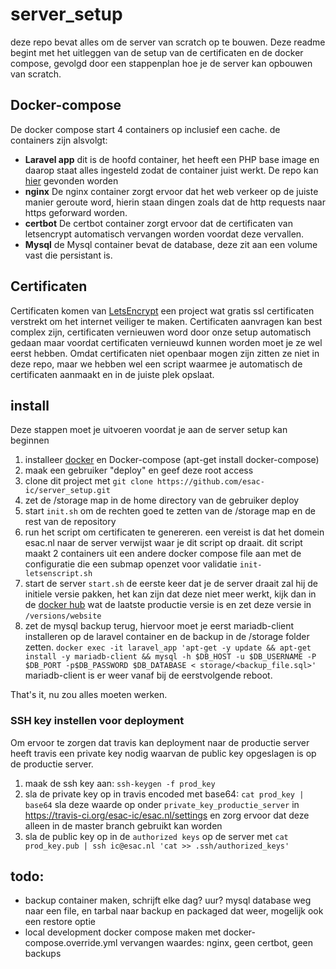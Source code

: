 # server_setup
deze repo bevat alles om de server van scratch op te bouwen. Deze readme begint met het uitleggen van de setup van de certificaten en de docker compose, gevolgd door een stappenplan hoe je de server kan opbouwen van scratch.

## Docker-compose
De docker compose start 4 containers op inclusief een cache. de containers zijn alsvolgt:
 * **Laravel app** dit is de hoofd container, het heeft een PHP base image en daarop staat alles ingesteld zodat de container juist werkt. De repo kan [hier](https://github.com/esac-ic/esac.nl) gevonden worden
 * **nginx** De nginx container zorgt ervoor dat het web verkeer op de juiste manier geroute word, hierin staan dingen zoals dat de http requests naar https geforward worden.
 * **certbot** De certbot container zorgt ervoor dat de certificaten van letsencrypt automatisch vervangen worden voordat deze vervallen.
 * **Mysql** de Mysql container bevat de database, deze zit aan een volume vast die persistant is.

## Certificaten
Certificaten komen van [LetsEncrypt](https://letsencrypt.org/) een project wat gratis ssl certificaten verstrekt om het internet veiliger te maken. Certificaten aanvragen kan best complex zijn, certificaten vernieuwen word door onze setup automatisch gedaan maar voordat certificaten vernieuwd kunnen worden moet je ze wel eerst hebben. Omdat certificaten niet openbaar mogen zijn zitten ze niet in deze repo, maar we hebben wel een script waarmee je automatisch de certificaten aanmaakt en in de juiste plek opslaat.

## install
Deze stappen moet je uitvoeren voordat je aan de server setup kan beginnen
1. installeer [docker](https://docs.docker.com/install/linux/docker-ce/ubuntu/#install-docker-ce-1) en Docker-compose (apt-get install docker-compose)
2. maak een gebruiker "deploy" en geef deze root access
3. clone dit project met ```git clone https://github.com/esac-ic/server_setup.git```
4. zet de /storage map in de home directory van de gebruiker deploy 
5. start ```init.sh``` om de rechten goed te zetten van de /storage map en de rest van de repository 
6. run het script om certificaten te genereren. een vereist is dat het domein esac.nl naar de server verwijst waar je dit script op draait. dit script maakt 2 containers uit een andere docker compose file aan met de configuratie die een submap openzet voor validatie ```init-letsenscript.sh```
7. start de server ```start.sh``` de eerste keer dat je de server draait zal hij de initiele versie pakken, het kan zijn dat deze niet meer werkt, kijk dan in de [docker hub](https://hub.docker.com/repository/docker/esac/website) wat de laatste productie versie is en zet deze versie in ```/versions/website```
8. zet de mysql backup terug, hiervoor moet je eerst mariadb-client installeren op de laravel container en de backup in de /storage folder zetten. ```docker exec -it laravel_app 'apt-get -y update && apt-get install -y mariadb-client && mysql -h $DB_HOST -u $DB_USERNAME -P $DB_PORT -p$DB_PASSWORD $DB_DATABASE < storage/<backup_file.sql>'``` mariadb-client is er weer vanaf bij de eerstvolgende reboot.

That's it, nu zou alles moeten werken.
	

### SSH key instellen voor deployment
Om ervoor te zorgen dat travis kan deployment naar de productie server heeft travis een private key nodig waarvan de public key opgeslagen is op de productie server.
1. maak de ssh key aan: ```ssh-keygen -f prod_key```
2. sla de private key op in travis encoded met base64: ```cat prod_key | base64``` sla deze waarde op onder ```private_key_productie_server``` in https://travis-ci.org/esac-ic/esac.nl/settings en zorg ervoor dat deze alleen in de master branch gebruikt kan worden
3. sla de public key op in de ```authorized keys``` op de server met ```cat prod_key.pub | ssh ic@esac.nl 'cat >> .ssh/authorized_keys'```


## todo: 
*  backup container maken, schrijft elke dag? uur? mysql database weg naar een file, en tarbal naar backup en packaged dat weer, mogelijk ook een restore optie
* local development docker compose maken met docker-compose.override.yml
vervangen waardes: nginx, geen  certbot, geen backups
